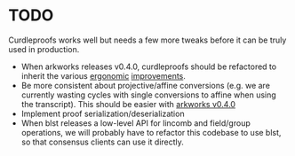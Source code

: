 # TODO

Curdleproofs works well but needs a few more tweaks before it can be truly used in production.

- When arkworks releases v0.4.0, curdleproofs should be refactored to inherit the various [ergonomic](https://github.com/arkworks-rs/algebra/commit/dd5b9d65ea3b419349a88cb84c571dda18b80aa5) [improvements](https://github.com/arkworks-rs/algebra/commit/fc7dc3e2a226eade8cda02f6eb2305bdd90b1da8).
- Be more consistent about projective/affine conversions (e.g. we are currently wasting cycles with single conversions to affine when using the transcript). This should be easier with [arkworks v0.4.0](https://github.com/arkworks-rs/algebra/commit/fc7dc3e2a226eade8cda02f6eb2305bdd90b1da8)
- Implement proof serialization/deserialization
- When blst releases a low-level API for lincomb and field/group operations, we will probably have to refactor this codebase to use blst, so that consensus clients can use it directly.

